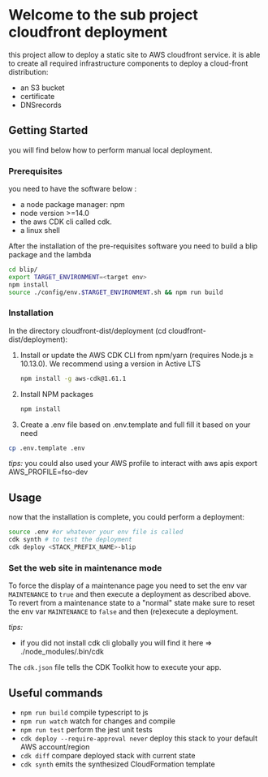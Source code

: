 # Welcome to the sub project cloudfront deployment

this project allow to deploy a static site to AWS cloudfront service.
it is able to create all required infrastructure components to deploy a cloud-front distribution:

* an S3 bucket
* certificate
* DNSrecords

## Getting Started

you will find below how to perform manual local deployment.

### Prerequisites

you need to have the software below :

* a node package manager: npm
* node version >=14.0
* the aws CDK cli called cdk.
* a linux shell

After the installation of the pre-requisites software you need to build a blip package and the lambda

```sh
cd blip/
export TARGET_ENVIRONMENT=<target env>
npm install
source ./config/env.$TARGET_ENVIRONMENT.sh && npm run build
```

### Installation

In the directory cloudfront-dist/deployment (cd cloudfront-dist/deployment):

1. Install or update the AWS CDK CLI from npm/yarn (requires Node.js ≥ 10.13.0). We recommend using a version in Active LTS

    ```bash
    npm install -g aws-cdk@1.61.1
    ```

2. Install NPM packages

    ```sh
    npm install
    ```

3. Create a .env file based on .env.template and full fill it based on your need

```sh
cp .env.template .env
```

*tips:*
you could also used your AWS profile to interact with aws apis
export AWS_PROFILE=fso-dev

## Usage

now that the installation is complete, you could perform a deployment:

```sh
source .env #or whatever your env file is called
cdk synth # to test the deployment
cdk deploy <STACK_PREFIX_NAME>-blip
```

### Set the web site in maintenance mode
To force the display of a maintenance page you need to set the env var `MAINTENANCE` to `true` and then execute a deployment as described above.  
To revert from a maintenance state to a "normal" state make sure to reset the env var `MAINTENANCE` to `false` and then (re)execute a deployment.  

*tips:*

* if you did not install cdk cli globally you will find it here => ./node_modules/.bin/cdk

The `cdk.json` file tells the CDK Toolkit how to execute your app.

## Useful commands

* `npm run build`   compile typescript to js
* `npm run watch`   watch for changes and compile
* `npm run test`    perform the jest unit tests
* `cdk deploy --require-approval never`      deploy this stack to your default AWS account/region
* `cdk diff`        compare deployed stack with current state
* `cdk synth`       emits the synthesized CloudFormation template
